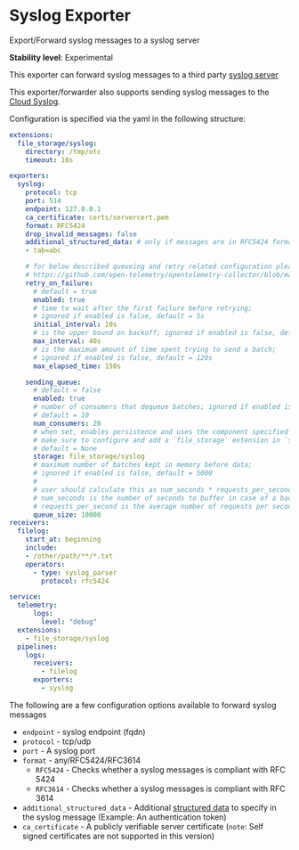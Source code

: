 # Syslog Exporter

Export/Forward syslog messages to a syslog server

**Stability level**: Experimental

This exporter can forward syslog messages to a third party [syslog server](https://www.rsyslog.com/)

This exporter/forwarder also supports sending syslog messages to the [Cloud Syslog](https://help.sumologic.com/docs/send-data/hosted-collectors/cloud-syslog-source/).

Configuration is specified via the yaml in the following structure:

```yaml
extensions:
  file_storage/syslog:
    directory: /tmp/otc
    timeout: 10s

exporters:
  syslog:
    protocol: tcp
    port: 514
    endpoint: 127.0.0.1
    ca_certificate: certs/servercert.pem
    format: RFC5424
    drop_invalid_messages: false
    additional_structured_data: # only if messages are in RFC5424 format
    - tab=abc

    # for below described queueing and retry related configuration please refer to:
    # https://github.com/open-telemetry/opentelemetry-collector/blob/main/exporter/exporterhelper/README.md#configuration
    retry_on_failure:
      # default = true
      enabled: true
      # time to wait after the first failure before retrying;
      # ignored if enabled is false, default = 5s
      initial_interval: 10s
      # is the upper bound on backoff; ignored if enabled is false, default = 30s
      max_interval: 40s
      # is the maximum amount of time spent trying to send a batch;
      # ignored if enabled is false, default = 120s
      max_elapsed_time: 150s

    sending_queue:
      # default = false
      enabled: true
      # number of consumers that dequeue batches; ignored if enabled is false,
      # default = 10
      num_consumers: 20
      # when set, enables persistence and uses the component specified as a storage extension for the persistent queue
      # make sure to configure and add a `file_storage` extension in `service.extensions`.
      # default = None
      storage: file_storage/syslog
      # maximum number of batches kept in memory before data;
      # ignored if enabled is false, default = 5000
      #
      # user should calculate this as num_seconds * requests_per_second where:
      # num_seconds is the number of seconds to buffer in case of a backend outage,
      # requests_per_second is the average number of requests per seconds.
      queue_size: 10000
receivers:
  filelog:
    start_at: beginning
    include:
    - /other/path/**/*.txt
    operators:
      - type: syslog_parser
        protocol: rfc5424

service:
  telemetry:
      logs:
        level: "debug"
  extensions:
    - file_storage/syslog
  pipelines:
    logs:
      receivers:
        - filelog
      exporters:
        - syslog
```

The following are a few configuration options available to forward syslog messages

- `endpoint` - syslog endpoint (fqdn)
- `protocol` - tcp/udp
- `port` - A syslog port
- `format` - any/RFC5424/RFC3614
  - `RFC5424` - Checks whether a syslog messages is compliant with RFC 5424
  - `RFC3614` - Checks whether a syslog messages is compliant with RFC 3614
- `additional_structured_data` - Additional [structured data](https://www.rfc-editor.org/rfc/rfc5424#page-15) to specify in the syslog message (Example: An authentication token)
- `ca_certificate` - A publicly verifiable server certificate (`note`: Self signed certificates are not supported in this version)
